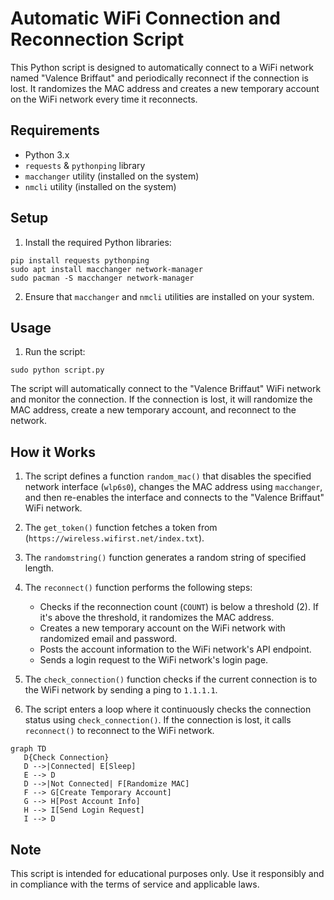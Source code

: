 # Automatic WiFi Connection and Reconnection Script

This Python script is designed to automatically connect to a WiFi network named "Valence Briffaut" and periodically reconnect if the connection is lost. It randomizes the MAC address and creates a new temporary account on the WiFi network every time it reconnects.

## Requirements

- Python 3.x
- `requests` & `pythonping` library
- `macchanger` utility (installed on the system)
- `nmcli` utility (installed on the system)

## Setup

1. Install the required Python libraries:

```
pip install requests pythonping
sudo apt install macchanger network-manager
sudo pacman -S macchanger network-manager
```

2. Ensure that `macchanger` and `nmcli` utilities are installed on your system.

## Usage

1. Run the script:

```
sudo python script.py
```

The script will automatically connect to the "Valence Briffaut" WiFi network and monitor the connection. If the connection is lost, it will randomize the MAC address, create a new temporary account, and reconnect to the network.

## How it Works

1. The script defines a function `random_mac()` that disables the specified network interface (`wlp6s0`), changes the MAC address using `macchanger`, and then re-enables the interface and connects to the "Valence Briffaut" WiFi network.

2. The `get_token()` function fetches a token from  (`https://wireless.wifirst.net/index.txt`).

3. The `randomstring()` function generates a random string of specified length.

4. The `reconnect()` function performs the following steps:
   - Checks if the reconnection count (`COUNT`) is below a threshold (2). If it's above the threshold, it randomizes the MAC address.
   - Creates a new temporary account on the WiFi network with randomized email and password.
   - Posts the account information to the WiFi network's API endpoint.
   - Sends a login request to the WiFi network's login page.

5. The `check_connection()` function checks if the current connection is to the WiFi network by sending a ping to `1.1.1.1`.

6. The script enters a loop where it continuously checks the connection status using `check_connection()`. If the connection is lost, it calls `reconnect()` to reconnect to the WiFi network.

```mermaid
graph TD
   D{Check Connection}
   D -->|Connected| E[Sleep]
   E --> D
   D -->|Not Connected| F[Randomize MAC]
   F --> G[Create Temporary Account]
   G --> H[Post Account Info]
   H --> I[Send Login Request]
   I --> D
```
## Note

This script is intended for educational purposes only. Use it responsibly and in compliance with the terms of service and applicable laws.
